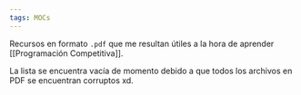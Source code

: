 ```yaml
---
tags: MOCs
---
```

Recursos en formato `.pdf`  que me resultan útiles a la hora de aprender [[Programación Competitiva]].

La lista se encuentra vacía de momento debido a que todos los archivos en PDF se encuentran corruptos xd.



```folder-index-content
```